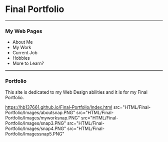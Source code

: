 # Final Portfolio
<hr>

<h3>My Web Pages</h3>
<ul>
  <li>About Me</li>
  <li>My Work</li>
  <li>Current Job</li>
  <li>Hobbies</li>
  <li>More to Learn?</li>
</ul>

<hr>
<h3>Portfolio</h3>
<p>This site is dedicated to my Web Design abilities and it is for my Final Portfolio. </p>

<a>https://hb137661.github.io/Final-Portfolio/Index.html</a>
<img>src="HTML/Final-Portfolio/Images/aboutsnap.PNG"</img>
<img>src="HTML/Final-Portfolio/Images/myworksnap.PNG"</img>
<img>src="HTML/Final-Portfolio/Images/snap3.PNG"</img>
<img>src="HTML/Final-Portfolio/Images/snap4.PNG"</img>
<img>src="HTML/Final-Portfolio/Imagessnap5.PNG"</img>

